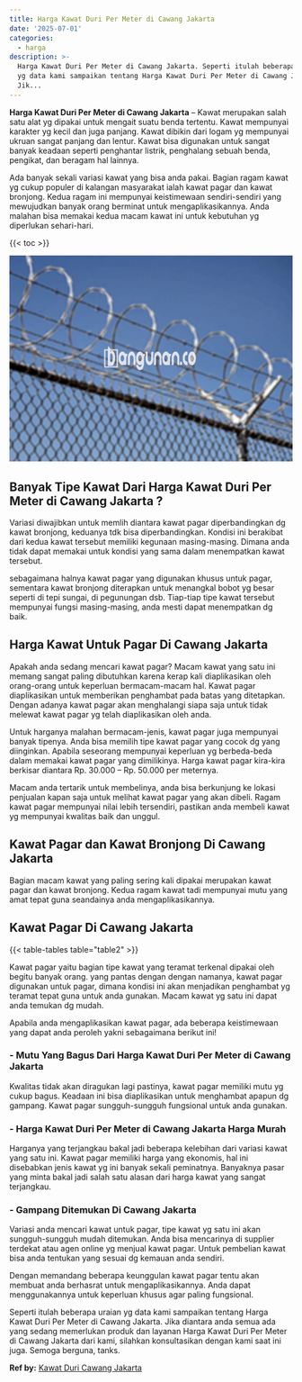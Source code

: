 ```yaml
---
title: Harga Kawat Duri Per Meter di Cawang Jakarta
date: '2025-07-01'
categories:
  - harga
description: >-
  Harga Kawat Duri Per Meter di Cawang Jakarta. Seperti itulah beberapa uraian
  yg data kami sampaikan tentang Harga Kawat Duri Per Meter di Cawang Jakarta.
  Jik...
---
```


**Harga Kawat Duri Per Meter di Cawang Jakarta** – Kawat merupakan salah satu alat yg dipakai untuk mengait suatu benda tertentu. Kawat mempunyai karakter yg kecil dan juga panjang. Kawat dibikin dari logam yg mempunyai ukruan sangat panjang dan lentur. Kawat bisa digunakan untuk sangat banyak keadaan seperti penghantar listrik, penghalang sebuah benda, pengikat, dan beragam hal lainnya.

Ada banyak sekali variasi kawat yang bisa anda pakai. Bagian ragam kawat yg cukup populer di kalangan masyarakat ialah kawat pagar dan kawat bronjong. Kedua ragam ini mempunyai keistimewaan sendiri-sendiri yang mewujudkan banyak orang berminat untuk mengaplikasikannya. Anda malahan bisa memakai kedua macam kawat ini untuk kebutuhan yg diperlukan sehari-hari.

{{< toc >}}

![Harga Kawat Duri Per Meter di Cawang Jakarta](/images/jual-kawat-murah31.png)

## Banyak Tipe Kawat Dari Harga Kawat Duri Per Meter di Cawang Jakarta ?

Variasi diwajibkan untuk memlih diantara kawat pagar diperbandingkan dg kawat bronjong, keduanya tdk bisa diperbandingkan. Kondisi ini berakibat dari kedua kawat tersebut memiliki kegunaan masing-masing. Dimana anda tidak dapat memakai untuk kondisi yang sama dalam menempatkan kawat tersebut.

sebagaimana halnya kawat pagar yang digunakan khusus untuk pagar, sementara kawat bronjong diterapkan untuk menangkal bobot yg besar seperti di tepi sungai, di pegunungan dsb. Tiap-tiap tipe kawat tersebut mempunyai fungsi masing-masing, anda mesti dapat menempatkan dg baik.

## Harga Kawat Untuk Pagar Di Cawang Jakarta

Apakah anda sedang mencari kawat pagar? Macam kawat yang satu ini memang sangat paling dibutuhkan karena kerap kali diaplikasikan oleh orang-orang untuk keperluan bermacam-macam hal. Kawat pagar diaplikasikan untuk memberikan penghambat pada batas yang ditetapkan. Dengan adanya kawat pagar akan menghalangi siapa saja untuk tidak melewat kawat pagar yg telah diaplikasikan oleh anda.

Untuk harganya malahan bermacam-jenis, kawat pagar juga mempunyai banyak tipenya. Anda bisa memilih tipe kawat pagar yang cocok dg yang diinginkan. Apabila seseorang mempunyai keperluan yg berbeda-beda dalam memakai kawat pagar yang dimilikinya. Harga kawat pagar kira-kira berkisar diantara Rp. 30.000 – Rp. 50.000 per meternya.

Macam anda tertarik untuk membelinya, anda bisa berkunjung ke lokasi penjualan kapan saja untuk melihat kawat pagar yang akan dibeli. Ragam kawat pagar mempunyai nilai lebih tersendiri, pastikan anda membeli kawat yg mempunyai kwalitas baik dan unggul.

## Kawat Pagar dan Kawat Bronjong Di Cawang Jakarta

Bagian macam kawat yang paling sering kali dipakai merupakan kawat pagar dan kawat bronjong. Kedua ragam kawat tadi mempunyai mutu yang amat tepat guna seandainya anda mengaplikasikannya.

## Kawat Pagar Di Cawang Jakarta

{{< table-tables table="table2" >}}

Kawat pagar yaitu bagian tipe kawat yang teramat terkenal dipakai oleh begitu banyak orang. yang pantas dengan dengan namanya, kawat pagar digunakan untuk pagar, dimana kondisi ini akan menjadikan penghambat yg teramat tepat guna untuk anda gunakan. Macam kawat yg satu ini dapat anda temukan dg mudah.

Apabila anda mengaplikasikan kawat pagar, ada beberapa keistimewaan yang dapat anda peroleh yakni sebagaimana berikut ini!

### \- Mutu Yang Bagus Dari Harga Kawat Duri Per Meter di Cawang Jakarta

Kwalitas tidak akan diragukan lagi pastinya, kawat pagar memiliki mutu yg cukup bagus. Keadaan ini bisa diaplikasikan untuk menghambat apapun dg gampang. Kawat pagar sungguh-sungguh fungsional untuk anda gunakan.

### \- Harga Kawat Duri Per Meter di Cawang Jakarta Harga Murah

Harganya yang terjangkau bakal jadi beberapa kelebihan dari variasi kawat yang satu ini. Kawat pagar memiliki harga yang ekonomis, hal ini disebabkan jenis kawat yg ini banyak sekali peminatnya. Banyaknya pasar yang minta bakal jadi salah satu alasan dari harga kawat yang sangat terjangkau.

### \- Gampang Ditemukan Di Cawang Jakarta

Variasi anda mencari kawat untuk pagar, tipe kawat yg satu ini akan sungguh-sungguh mudah ditemukan. Anda bisa mencarinya di supplier terdekat atau agen online yg menjual kawat pagar. Untuk pembelian kawat bisa anda tentukan yang sesuai dg kemauan anda sendiri.

Dengan memandang beberapa keunggulan kawat pagar tentu akan membuat anda berhasrat untuk mengaplikasikannya. Anda dapat menggunakannya untuk keperluan khusus agar paling fungsional.

Seperti itulah beberapa uraian yg data kami sampaikan tentang Harga Kawat Duri Per Meter di Cawang Jakarta. Jika diantara anda semua ada yang sedang memerlukan produk dan layanan Harga Kawat Duri Per Meter di Cawang Jakarta dari kami, silahkan konsultasikan dengan kami saat ini juga. Semoga berguna, tanks.

**Ref by:** [Kawat Duri Cawang Jakarta](https://id.wikipedia.org/wiki/Kawat)
